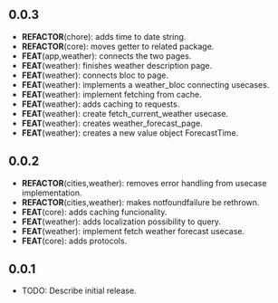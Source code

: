 ## 0.0.3

 - **REFACTOR**(chore): adds time to date string.
 - **REFACTOR**(core): moves getter to related package.
 - **FEAT**(app,weather): connects the two pages.
 - **FEAT**(weather): finishes weather description page.
 - **FEAT**(weather): connects bloc to page.
 - **FEAT**(weather): implements a weather_bloc connecting usecases.
 - **FEAT**(weather): implement fetching from cache.
 - **FEAT**(weather): adds caching to requests.
 - **FEAT**(weather): create fetch_current_weather usecase.
 - **FEAT**(weather): creates weather_forecast_page.
 - **FEAT**(weather): creates a new value object ForecastTime.

## 0.0.2

 - **REFACTOR**(cities,weather): removes error handling from usecase implementation.
 - **REFACTOR**(cities,weather): makes notfoundfailure be rethrown.
 - **FEAT**(core): adds caching funcionality.
 - **FEAT**(weather): adds localization possibility to query.
 - **FEAT**(weather): implement fetch weather forecast usecase.
 - **FEAT**(core): adds protocols.

## 0.0.1

* TODO: Describe initial release.
